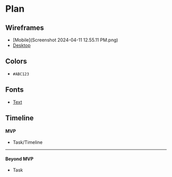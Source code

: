 # Plan

## Wireframes
* [Mobile](Screenshot 2024-04-11 12.55.11 PM.png)
* [Desktop](https://drive.google.com/file/d/12Gaz45NjfC-V_G_gIvrDuIilmeJwNTqi/view)

## Colors
* `#ABC123`

## Fonts
* [Text](URL)

## Timeline

#### MVP

* Task/Timeline

---

#### Beyond MVP

* Task
